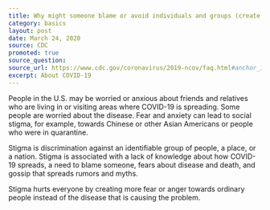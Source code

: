 ```yaml
---
title: Why might someone blame or avoid individuals and groups (create stigma) because of COVID-19?
category: basics
layout: post
date: March 24, 2020
source: CDC
promoted: true
source_question: 
source_url: https://www.cdc.gov/coronavirus/2019-ncov/faq.html#anchor_1584386215012
excerpt: About COVID-19
---
```


People in the U.S. may be worried or anxious about friends and relatives who are living in or visiting areas where COVID-19 is spreading. Some people are worried about the disease. Fear and anxiety can lead to social stigma, for example, towards Chinese or other Asian Americans or people who were in quarantine.

Stigma is discrimination against an identifiable group of people, a place, or a nation. Stigma is associated with a lack of knowledge about how COVID-19 spreads, a need to blame someone, fears about disease and death, and gossip that spreads rumors and myths.

Stigma hurts everyone by creating more fear or anger towards ordinary people instead of the disease that is causing the problem.